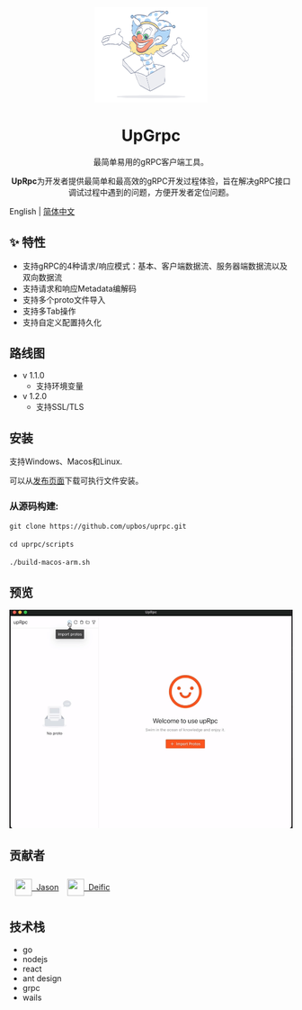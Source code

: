 <p align="center">
    <img width="200" src="./uprpc-web/src/assets/yay.jpg">
</p>
<h1 align="center">UpGrpc</h1>
<p align="center">最简单易用的gRPC客户端工具。</p>
<p align="center"><b>UpRpc</b>为开发者提供最简单和最高效的gRPC开发过程体验，旨在解决gRPC接口调试过程中遇到的问题，方便开发者定位问题。
</p>

English | [简体中文](./README-zh_CN.md)

## ✨ 特性

- 支持gRPC的4种请求/响应模式：基本、客户端数据流、服务器端数据流以及双向数据流
- 支持请求和响应Metadata编解码
- 支持多个proto文件导入
- 支持多Tab操作
- 支持自定义配置持久化

## 路线图

- v 1.1.0
  - 支持环境变量
- v 1.2.0
  - 支持SSL/TLS

## 安装
支持Windows、Macos和Linux.

可以从[发布页面](https://github.com/upbos/uprpc/releases)下载可执行文件安装。

### 从源码构建:
```
git clone https://github.com/upbos/uprpc.git

cd uprpc/scripts 

./build-macos-arm.sh
```

## 预览
<p align="center">
    <img width="936" src="./frontend/src/assets/preview.gif">
</p>

## 贡献者
<div style="display: flex; align-items: center; padding: 10px">
<a href="https://github.com/www3com" style="display: flex; align-items: center; margin-right: 10px"><img width="30" height="30" src="https://avatars.githubusercontent.com/u/16772347?v=4">&nbsp;&nbsp;Jason</a>
<a href="https://github.com/deific" style="display: flex; align-items: center; margin-left: 5px"><img width="30" height="30" src="https://avatars.githubusercontent.com/u/5832092?v=4">&nbsp;&nbsp;Deific</a>
</div>

## 技术栈
- go
- nodejs
- react
- ant design
- grpc
- wails
